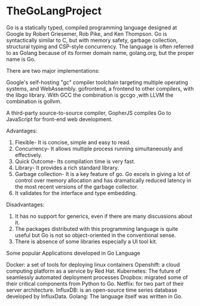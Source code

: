 # TheGoLangProject

Go is a statically typed, compiled programming language designed at Google by Robert Griesemer, Rob Pike, and Ken Thompson. Go is syntactically similar to C, but with memory safety, garbage collection, structural typing and CSP-style concurrency. The language is often referred to as Golang because of its former domain name, golang.org, but the proper name is Go.

There are two major implementations:

Google's self-hosting "gc" compiler toolchain targeting multiple operating systems, and WebAssembly.
gofrontend, a frontend to other compilers, with the libgo library. 
With GCC the combination is gccgo ,with LLVM the combination is gollvm.

A third-party source-to-source compiler, GopherJS compiles Go to JavaScript for front-end web development.


Advantages:  

1. Flexible- It is concise, simple and easy to read.
2. Concurrency- It allows multiple process running simultaneously and effectively.
3. Quick Outcome- Its compilation time is very fast.
4. Library- It provides a rich standard library.
5. Garbage collection- It is a key feature of go. Go excels in giving a lot of control over memory allocation and has dramatically reduced latency in the most recent versions of   the garbage collector.
6. It validates for the interface and type embedding.

Disadvantages:  

1. It has no support for generics, even if there are many discussions about it.
2. The packages distributed with this programming language is quite useful but Go is not so object-oriented in the conventional sense.
3. There is absence of some libraries especially a UI tool kit.

Some popular Applications developed in Go Language

Docker: a set of tools for deploying linux containers
Openshift: a cloud computing platform as a service by Red Hat.
Kubernetes: The future of seamlessly automated deployment processes
Dropbox: migrated some of their critical components from Python to Go.
Netflix: for two part of their server architecture.
InfluxDB: is an open-source time series database developed by InfluxData.
Golang: The language itself was written in Go.
